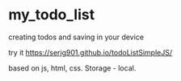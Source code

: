 # my_todo_list

creating todos and saving in your device

try it https://serjg901.github.io/todoListSimpleJS/

based on js, html, css. Storage - local.
